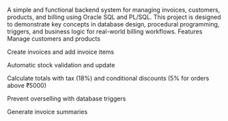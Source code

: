 A simple and functional backend system for managing invoices, customers, products, and billing using Oracle SQL and PL/SQL. This project is designed to demonstrate key concepts in database design, procedural programming, triggers, and business logic for real-world billing workflows.
Features
Manage customers and products

Create invoices and add invoice items

Automatic stock validation and update

Calculate totals with tax (18%) and conditional discounts (5% for orders above ₹5000)

Prevent overselling with database triggers

Generate invoice summaries

